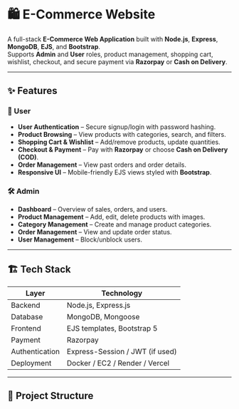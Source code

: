 # 🛍️ E-Commerce Website

A full-stack **E-Commerce Web Application** built with **Node.js**, **Express**, **MongoDB**, **EJS**, and **Bootstrap**.  
Supports **Admin** and **User** roles, product management, shopping cart, wishlist, checkout, and secure payment via **Razorpay** or **Cash on Delivery**.

---

## ✨ Features

### 👤 User
- **User Authentication** – Secure signup/login with password hashing.  
- **Product Browsing** – View products with categories, search, and filters.  
- **Shopping Cart & Wishlist** – Add/remove products, update quantities.  
- **Checkout & Payment** – Pay with **Razorpay** or choose **Cash on Delivery (COD)**.  
- **Order Management** – View past orders and order details.  
- **Responsive UI** – Mobile-friendly EJS views styled with **Bootstrap**.

### 🛠️ Admin
- **Dashboard** – Overview of sales, orders, and users.  
- **Product Management** – Add, edit, delete products with images.  
- **Category Management** – Create and manage product categories.  
- **Order Management** – View and update order status.  
- **User Management** – Block/unblock users.  

---

## 🏗️ Tech Stack
| Layer        | Technology |
|--------------|------------|
| Backend      | Node.js, Express.js |
| Database     | MongoDB, Mongoose |
| Frontend     | EJS templates, Bootstrap 5 |
| Payment      | Razorpay |
| Authentication | Express-Session / JWT (if used) |
| Deployment   | Docker / EC2 / Render / Vercel |

---

## 📂 Project Structure
